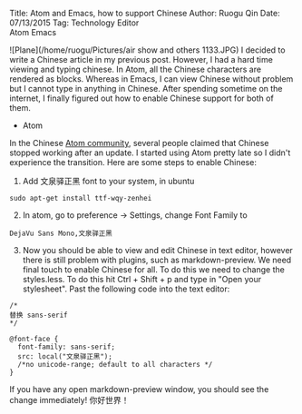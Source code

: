 Title: Atom and Emacs, how to support Chinese
Author: Ruogu Qin
Date: 07/13/2015
Tag: Technology
     Editor  
     Atom
     Emacs

![Plane](/home/ruogu/Pictures/air show and others 1133.JPG)
I decided to write a Chinese article in my previous post. However, I had a hard time viewing and typing chinese. In Atom, all the Chinese characters are rendered as blocks. Whereas in Emacs, I can view Chinese without problem but I cannot type in anything in Chinese. After spending sometime on the internet, I finally figured out how to enable Chinese support for both of them.

* Atom

In the Chinese [Atom community](http://atom-china.org), several people claimed that Chinese stopped working after an update. I started using Atom pretty late so I didn't experience the transition. Here are some steps to enable Chinese:

  1. Add 文泉驿正黑 font to your system, in ubuntu

  ~~~~
  sudo apt-get install ttf-wqy-zenhei
  ~~~~

  2. In atom, go to preference -> Settings, change Font Family to

  ~~~~
  DejaVu Sans Mono,文泉驿正黑
  ~~~~

  3. Now you should be able to view and edit Chinese in text editor, however there is still problem with plugins, such as markdown-preview. We need final touch to enable Chinese for all. To do this we need to change the styles.less. To do this hit Ctrl + Shift + p and type in "Open your stylesheet". Past the following code into the text editor:

  ~~~~{.javascript}
  /*
  替换 sans-serif
  */

  @font-face {
    font-family: sans-serif;
    src: local("文泉驿正黑");
    /*no unicode-range; default to all characters */
  }
  ~~~~

  If you have any open markdown-preview window, you should see the change immediately!
  你好世界！
